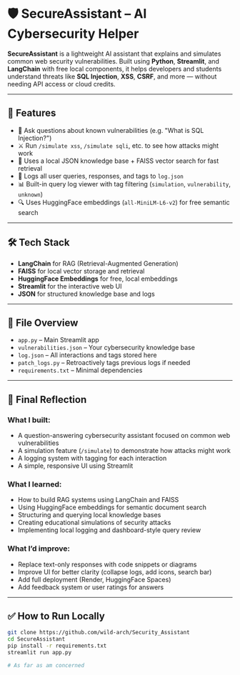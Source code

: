 # 🛡️ SecureAssistant – AI Cybersecurity Helper

**SecureAssistant** is a lightweight AI assistant that explains and simulates common web security vulnerabilities. Built using **Python**, **Streamlit**, and **LangChain** with free local components, it helps developers and students understand threats like **SQL Injection**, **XSS**, **CSRF**, and more — without needing API access or cloud credits.

---

## 🚀 Features

- 💬 Ask questions about known vulnerabilities (e.g. "What is SQL Injection?")
- ⚔️ Run `/simulate xss`, `/simulate sqli`, etc. to see how attacks might work
- 🧠 Uses a local JSON knowledge base + FAISS vector search for fast retrieval
- 📝 Logs all user queries, responses, and tags to `log.json`
- 📊 Built-in query log viewer with tag filtering (`simulation`, `vulnerability`, `unknown`)
- 🔍 Uses HuggingFace embeddings (`all-MiniLM-L6-v2`) for free semantic search

---

## 🛠️ Tech Stack

- **LangChain** for RAG (Retrieval-Augmented Generation)
- **FAISS** for local vector storage and retrieval
- **HuggingFace Embeddings** for free, local embeddings
- **Streamlit** for the interactive web UI
- **JSON** for structured knowledge base and logs

---

## 📁 File Overview

- `app.py` – Main Streamlit app
- `vulnerabilities.json` – Your cybersecurity knowledge base
- `log.json` – All interactions and tags stored here
- `patch_logs.py` – Retroactively tags previous logs if needed
- `requirements.txt` – Minimal dependencies 

---

## 🧠 Final Reflection

### What I built:
- A question-answering cybersecurity assistant focused on common web vulnerabilities
- A simulation feature (`/simulate`) to demonstrate how attacks might work
- A logging system with tagging for each interaction
- A simple, responsive UI using Streamlit

### What I learned:
- How to build RAG systems using LangChain and FAISS 
- Using HuggingFace embeddings for semantic document search
- Structuring and querying local knowledge bases
- Creating educational simulations of security attacks
- Implementing local logging and dashboard-style query review

### What I’d improve:
- Replace text-only responses with code snippets or diagrams
- Improve UI for better clarity (collapse logs, add icons, search bar)
- Add full deployment (Render, HuggingFace Spaces)
- Add feedback system or user ratings for answers

---

## ✅ How to Run Locally

```bash
git clone https://github.com/wild-arch/Security_Assistant
cd SecureAssistant
pip install -r requirements.txt
streamlit run app.py

# As far as am concerned